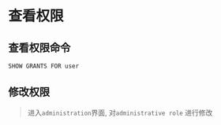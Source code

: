 # 查看权限

## 查看权限命令

`SHOW GRANTS FOR user`

## 修改权限

> 进入`administration`界面, 对`administrative role` 进行修改